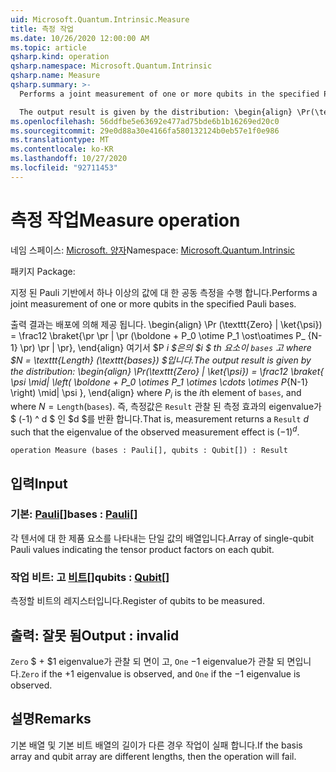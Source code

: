 ```yaml
---
uid: Microsoft.Quantum.Intrinsic.Measure
title: 측정 작업
ms.date: 10/26/2020 12:00:00 AM
ms.topic: article
qsharp.kind: operation
qsharp.namespace: Microsoft.Quantum.Intrinsic
qsharp.name: Measure
qsharp.summary: >-
  Performs a joint measurement of one or more qubits in the specified Pauli bases.

  The output result is given by the distribution: \begin{align} \Pr(\texttt{Zero} | \ket{\psi}) = \frac12 \braket{ \psi \mid| \left( \boldone + P_0 \otimes P_1 \otimes \cdots \otimes P_{N-1} \right) \mid| \psi }, \end{align} where $P_i$ is the $i$th element of `bases`, and where $N = \texttt{Length}(\texttt{bases})$. That is, measurement returns a `Result` $d$ such that the eigenvalue of the observed measurement effect is $(-1)^d$.
ms.openlocfilehash: 56ddfbe5e63692e477ad75bde6b1b16269ed20c0
ms.sourcegitcommit: 29e0d88a30e4166fa580132124b0eb57e1f0e986
ms.translationtype: MT
ms.contentlocale: ko-KR
ms.lasthandoff: 10/27/2020
ms.locfileid: "92711453"
---
```

# <a name="measure-operation"></a><span data-ttu-id="1ece7-102">측정 작업</span><span class="sxs-lookup"><span data-stu-id="1ece7-102">Measure operation</span></span>

<span data-ttu-id="1ece7-103">네임 스페이스: [Microsoft. 양자](xref:Microsoft.Quantum.Intrinsic)</span><span class="sxs-lookup"><span data-stu-id="1ece7-103">Namespace: [Microsoft.Quantum.Intrinsic](xref:Microsoft.Quantum.Intrinsic)</span></span>

<span data-ttu-id="1ece7-104">패키지 [](https://nuget.org/packages/)</span><span class="sxs-lookup"><span data-stu-id="1ece7-104">Package: [](https://nuget.org/packages/)</span></span>


<span data-ttu-id="1ece7-105">지정 된 Pauli 기반에서 하나 이상의 값에 대 한 공동 측정을 수행 합니다.</span><span class="sxs-lookup"><span data-stu-id="1ece7-105">Performs a joint measurement of one or more qubits in the specified Pauli bases.</span></span>

<span data-ttu-id="1ece7-106">출력 결과는 배포에 의해 제공 됩니다. \begin{align} \Pr (\texttt{Zero} | \ket{\psi}) = \frac12 \braket{\pr \pr | \pr (\boldone + P_0 \otime P_1 \ost\oatimes P_ {N-1} \pr) \pr | \pr}, \end{align} 여기서 $P _i $은의 $i $ th 요소이 `bases` 고 where $N = \texttt{Length} (\texttt{bases}) $입니다.</span><span class="sxs-lookup"><span data-stu-id="1ece7-106">The output result is given by the distribution: \begin{align} \Pr(\texttt{Zero} | \ket{\psi}) = \frac12 \braket{ \psi \mid| \left( \boldone + P_0 \otimes P_1 \otimes \cdots \otimes P_{N-1} \right) \mid| \psi }, \end{align} where $P_i$ is the $i$th element of `bases`, and where $N = \texttt{Length}(\texttt{bases})$.</span></span>
<span data-ttu-id="1ece7-107">즉, 측정값은 `Result` 관찰 된 측정 효과의 eigenvalue가 $ (-1) ^ d $ 인 $d $를 반환 합니다.</span><span class="sxs-lookup"><span data-stu-id="1ece7-107">That is, measurement returns a `Result` $d$ such that the eigenvalue of the observed measurement effect is $(-1)^d$.</span></span>

```qsharp
operation Measure (bases : Pauli[], qubits : Qubit[]) : Result
```


## <a name="input"></a><span data-ttu-id="1ece7-108">입력</span><span class="sxs-lookup"><span data-stu-id="1ece7-108">Input</span></span>

### <a name="bases--pauli"></a><span data-ttu-id="1ece7-109">기본: [Pauli](xref:microsoft.quantum.lang-ref.pauli)[]</span><span class="sxs-lookup"><span data-stu-id="1ece7-109">bases : [Pauli](xref:microsoft.quantum.lang-ref.pauli)[]</span></span>

<span data-ttu-id="1ece7-110">각 텐서에 대 한 제품 요소를 나타내는 단일 값의 배열입니다.</span><span class="sxs-lookup"><span data-stu-id="1ece7-110">Array of single-qubit Pauli values indicating the tensor product factors on each qubit.</span></span>


### <a name="qubits--qubit"></a><span data-ttu-id="1ece7-111">작업 비트: 고 [비트](xref:microsoft.quantum.lang-ref.qubit)[]</span><span class="sxs-lookup"><span data-stu-id="1ece7-111">qubits : [Qubit](xref:microsoft.quantum.lang-ref.qubit)[]</span></span>

<span data-ttu-id="1ece7-112">측정할 비트의 레지스터입니다.</span><span class="sxs-lookup"><span data-stu-id="1ece7-112">Register of qubits to be measured.</span></span>



## <a name="output--__invalidresult__"></a><span data-ttu-id="1ece7-113">출력: __잘못 <Result> 됨__</span><span class="sxs-lookup"><span data-stu-id="1ece7-113">Output : __invalid<Result>__</span></span>

<span data-ttu-id="1ece7-114">`Zero` $ + $1 eigenvalue가 관찰 되 면이 고, `One` $-$1 eigenvalue가 관찰 되 면입니다.</span><span class="sxs-lookup"><span data-stu-id="1ece7-114">`Zero` if the $+1$ eigenvalue is observed, and `One` if the $-1$ eigenvalue is observed.</span></span>

## <a name="remarks"></a><span data-ttu-id="1ece7-115">설명</span><span class="sxs-lookup"><span data-stu-id="1ece7-115">Remarks</span></span>

<span data-ttu-id="1ece7-116">기본 배열 및 기본 비트 배열의 길이가 다른 경우 작업이 실패 합니다.</span><span class="sxs-lookup"><span data-stu-id="1ece7-116">If the basis array and qubit array are different lengths, then the operation will fail.</span></span>